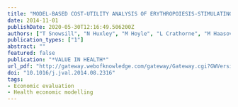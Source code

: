 ```yaml
---
title: "MODEL-BASED COST-UTILITY ANALYSIS OF ERYTHROPOIESIS-STIMULATING AGENTS FOR THE TREATMENT OF CANCER-TREATMENT INDUCED ANAEMIA IN THE UK NHS"
date: 2014-11-01
publishDate: 2020-05-30T12:16:49.506200Z
authors: ["T Snowsill", "N Huxley", "M Hoyle", "L Crathorne", "M Haasova", "S Briscoe", "H Coelho", "A Medina-Lara", "MR Mota", "M Napier", "C Hyde"]
publication_types: ["1"]
abstract: ""
featured: false
publication: "*VALUE IN HEALTH*"
url_pdf: "http://gateway.webofknowledge.com/gateway/Gateway.cgi?GWVersion=2&SrcApp=PARTNER_APP&SrcAuth=LinksAMR&KeyUT=WOS:000346917302350&DestLinkType=FullRecord&DestApp=ALL_WOS&UsrCustomerID=0326ddbefd13eaffce8024ca57cffb07"
doi: "10.1016/j.jval.2014.08.2316"
tags:
- Economic evaluation
- Health economic modelling
---
```


